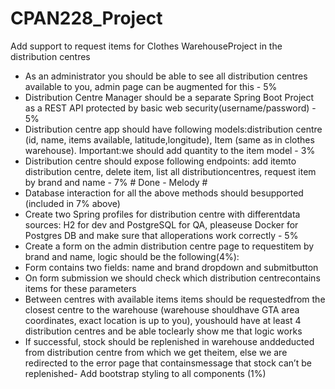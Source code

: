 # CPAN228_Project
Add support to request items for Clothes WarehouseProject in the distribution centres
- As an administrator you should be able to see all distribution centres available to you, admin page can be augmented for this - 5%
- Distribution Centre Manager should be a separate Spring Boot Project as a REST API protected by basic web security(username/password) - 5%
- Distribution centre app should have following models:distribution centre (id, name, items available, latitude,longitude), Item (same as in clothes warehouse). Important:we should add quantity to the item model - 3%
- Distribution centre should expose following endpoints: add itemto distribution centre, delete item, list all distributioncentres, request item by brand and name - 7% # Done - Melody #
- Database interaction for all the above methods should besupported (included in 7% above)
- Create two Spring profiles for distribution centre with differentdata sources: H2 for dev and PostgreSQL for QA, pleaseuse Docker for Postgres DB and make sure that alloperations work correctly - 5%
- Create a form on the admin distribution centre page to requestitem by brand and name, logic should be the following(4%):
- Form contains two fields: name and brand dropdown and submitbutton
- On form submission we should check which distribution centrecontains items for these parameters
- Between centres with available items items should be requestedfrom the closest centre to the warehouse (warehouse shouldhave GTA area coordinates, exact location is up to you), youshould have at least 4 distribution centres and be able toclearly show me that logic works
- If successful, stock should be replenished in warehouse anddeducted from distribution centre from which we get theitem, else we are redirected to the error page that containsmessage that stock can’t be replenished- Add bootstrap styling to all components (1%)

